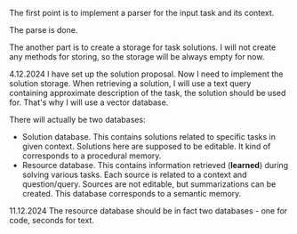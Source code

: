 The first point is to implement a parser for the input task and its context.

The parse is done.

The another part is to create a storage for task solutions. I will not create any methods for storing, so the storage will be always empty for now.

4.12.2024
I have set up the solution proposal. Now I need to implement the solution storage. When retrieving a solution, I will use a text query containing approximate description of the task, the solution should be used for.
That's why I will use a vector database.

There will actually be two databases:
- Solution database. This contains solutions related to specific tasks in given context. Solutions here are supposed to be editable. It kind of corresponds to a procedural memory.
- Resource database. This contains information retrieved (**learned**) during solving various tasks. Each source is related to a context and question/query. Sources are not editable, but summarizations can be created. This database corresponds to a semantic memory.

11.12.2024
The resource database should be in fact two databases - one for code, seconds for text.